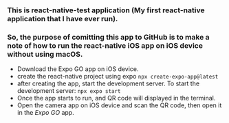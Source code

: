 ### This is react-native-test application (My first react-native application that I have ever run).

### So, the purpose of comitting this app to GitHub is to make a note of how to run the react-native iOS app on iOS device without using macOS.

- Download the Expo GO app on iOS device.
- create the react-native project using expo
  ```npx create-expo-app@latest```
- after creating the app, start the development server. To start the development server:
  ```npx expo start```
- Once the app starts to run, and QR code will displayed in the terminal.
- Open the camera app on iOS device and scan the QR code, then open it in the *Expo GO* app.
